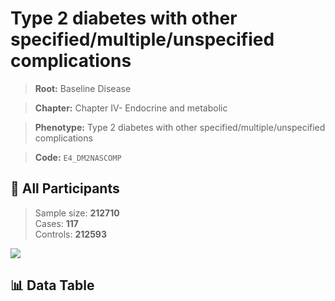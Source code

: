 # Type 2 diabetes with other specified/multiple/unspecified complications

> **Root:** Baseline Disease  

> **Chapter:** Chapter IV- Endocrine and metabolic  

> **Phenotype:** Type 2 diabetes with other specified/multiple/unspecified complications  

> **Code:** `E4_DM2NASCOMP`

## 🧪 All Participants  
> Sample size: **212710**  
> Cases: **117**  
> Controls: **212593**
<img src="/Sensitive/Figures/ALL/Incidence/E4_DM2NASCOMP.png"/>

## 📊 Data Table
<CsvTableMRF src="/Sensitive/Data/ALL/Incidence/COX_E4_DM2NASCOMP.csv"/>

